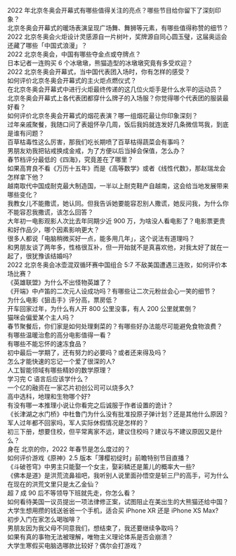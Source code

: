 2022 年北京冬奥会开幕式有哪些值得关注的亮点？哪些节目给你留下了深刻印象？  
北京冬奥会开幕式的暖场表演呈现广场舞、舞狮等元素，有哪些值得称赞的细节？  
2022 北京冬奥会火炬设计灵感源自一片树叶，奖牌源自同心圆玉璧，这届奥运会还藏了哪些「中国式浪漫」？  
2022 北京冬奥会，中国有哪些夺金点或夺牌点？  
日本记者一连购买 6 个冰墩墩，熊猫造型的冰墩墩究竟有多受欢迎？  
2022 北京冬奥会开幕式，当中国代表团入场时，你有怎样的感受？  
如何评价北京冬奥会开幕式的主火炬点燃仪式？  
在北京冬奥会开幕式中进行火炬最终传递的这几位火炬手是什么水平的运动员？  
北京冬奥会开幕式上各代表团都穿什么牌子的入场服？你觉得哪个代表团的服装最好看？  
如何评价北京冬奥会开幕式的烟花表演？哪一组烟花最让你印象深刻？  
过年亲戚聚餐，我随口问了表姐怀孕几周，饭后我妈就连发好几条微信骂我，到底是谁有问题？  
百草枯毒性这么厉害，那我们吃长期喷了百草枯得蔬菜会有事吗？  
男朋友劝我把钻戒换成金戒，为了方便以后当掉会保值，怎么办？  
春节档评分最低的《四海》，究竟差在了哪里？  
如果高育良不看《万历十五年》而是《高等数学》或者《线性代数》，那赵瑞龙会怎样拿下他？  
越南取代中国成耐克最大制造国，一半以上耐克鞋产自越南，这会给当地发展带来哪些变化？  
我教女儿不能撒谎，她认同。但我告诉她要能容忍别人撒谎，她反问我，为什么你不能容忍我撒谎，该怎么回答？  
大年初一电影观影人次比去年同期少近 900 万，为啥没人看电影了？电影票更贵和好作品少，哪个因素影响更大？  
很多人都说「电脑稍微买好一点，能多用几年」，这个说法有道理吗？  
和男朋友谈了两年多，性格很互补，但一开始就不是真喜欢他，对我太好了就在一起了，很犹豫该结婚吗?  
2022 北京冬奥会冰壶混双循环赛中国组合 5:7 不敌美国遭遇三连败，如何评价本场比赛？  
《英雄联盟》为什么不出怪物英雄了？  
《开端》中卢笛的二次元人设成功吗？有哪些让二次元粉丝会心一笑的细节？  
为什么电影《狙击手》评分高，票房低？  
开车回家过年，为什么有人开 800 公里没事，有人 200 公里就累倒？  
猫咪会偏爱某个主人吗？  
春节聚餐后，你们家是如何处理剩菜的？有哪些好办法能尽可能避免食物浪费？  
有哪些温暖治愈的高分电影值得一看？  
有哪些不能忘怀的速冻食品？  
初中最后一学期了，还有努力的必要吗？或者还来得及吗？  
怎么才能快速的忘记一个爱了很深的人?  
人工智能领域有哪些精妙的数学原理？  
学习完 C 语言后应该学什么？  
一个亿的融资在一家芯片初创公司可以烧多久?  
高中选科，地理和生物哪个好?  
有没有哪一本推理小说让你看完之后诚服于作者设置的诡计？  
《长津湖之水门桥》中杜鲁门为什么没有批准投原子弹计划？还是其他什么原因？  
军人过年都不回家吗，军人实际休假情况是怎样的？  
初三下册，想要住校，但平常离家不远，建议住校吗？建议与不建议原因又是什么？  
身在  北京的你，2022 年春节是怎么度过的？  
如何评价游戏《原神》2.5 版本「薄樱初绽时」前瞻特别节目直播？  
《斗破苍穹》中男主只能娶一个女主，娶彩鳞还是薰儿的概率大一些?  
《佛本是道》是洪荒流鼻祖吧，我听别人说里面孙悟空是斩三尸的高手，可为什么在现在的洪荒文里只是太乙金仙？  
超 7 成 90 后不等领导下班就先走，你怎么看？  
如何看待美国一议员提出一项法律修正案，试图阻止在美出生的大熊猫还给中国？  
大学生想用攒的钱送爸爸一个手机，适合买 iPhone XR 还是 iPhone XS Max?  
初步入门在家怎么喝咖啡？  
男朋友因为我父母不同意我们，想结束了，我还要继续争取吗？  
如果有真的事物无法被理解，唯物主义理论体系是否会崩溃？  
大学生寒假买电脑选哪款比较好？偶尔会打游戏？  
